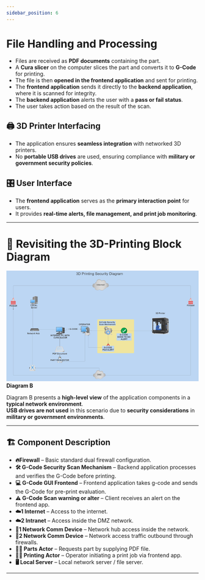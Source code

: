 ```yaml
---
sidebar_position: 6
---
```


# File Handling and Processing

- Files are received as **PDF documents** containing the part.
- A **Cura slicer** on the computer slices the part and converts it to **G-Code** for printing.
- The file is then **opened in the frontend application** and sent for printing.
- The **frontend application** sends it directly to the **backend application**, where it is scanned for integrity.
- The **backend application** alerts the user with a **pass or fail status**.
- The user takes action based on the result of the scan.

## 🖨️ 3D Printer Interfacing
- The application ensures **seamless integration** with networked 3D printers.
- No **portable USB drives** are used, ensuring compliance with **military or government security policies**.

## 🎛️ User Interface
- The **frontend application** serves as the **primary interaction point** for users.
- It provides **real-time alerts, file management, and print job monitoring**.

---

# 🔄 Revisiting the 3D-Printing Block Diagram

![img_3.png](images/img_3.png)  
**Diagram B**

Diagram B presents a **high-level view** of the application components in a **typical network environment**.  
**USB drives are not used** in this scenario due to **security considerations** in **military or government environments**.

---

## 🏗️ Component Description

- **🔥Firewall** – Basic standard dual firewall configuration.
- **🛠️ G-Code Security Scan Mechanism** – Backend application processes and verifies the G-Code before printing.
- **💻 G-Code GUI Frontend** – Frontend application takes g-code and sends the G-Code for pre-print evaluation.
- **⚠️ G-Code Scan warning or alter** – Client receives an alert on the frontend app.
- **☁️1 Internet** – Access to the internet.
- **☁️2 Intranet** – Access inside the DMZ network.
- **🔄1 Network Comm Device** – Network hub access inside the network.
- **🔄2 Network Comm Device** – Network access traffic outbound through firewalls.
- **🧑‍🔬 Parts Actor** – Requests part by supplying PDF file. 
- **🧑‍✈️ Printing Actor** – Operator initiating a print job via frontend app.
- **🖥️ Local Server** – Local network server / file server.

---